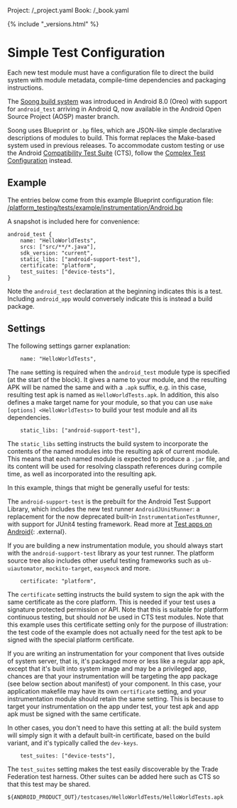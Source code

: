Project: /_project.yaml
Book: /_book.yaml

{% include "_versions.html" %}

<!--
  Copyright 2018 The Android Open Source Project

  Licensed under the Apache License, Version 2.0 (the "License");
  you may not use this file except in compliance with the License.
  You may obtain a copy of the License at

      http://www.apache.org/licenses/LICENSE-2.0

  Unless required by applicable law or agreed to in writing, software
  distributed under the License is distributed on an "AS IS" BASIS,
  WITHOUT WARRANTIES OR CONDITIONS OF ANY KIND, either express or implied.
  See the License for the specific language governing permissions and
  limitations under the License.
-->

# Simple Test Configuration

Each new test module must have a configuration file to direct the build system
with module metadata, compile-time dependencies and packaging instructions.

The [Soong build system](https://android.googlesource.com/platform/build/soong/)
was introduced in Android 8.0 (Oreo) with support for `android_test` arriving in
Android Q, now available in the Android Open Source Project (AOSP) master
branch.

Soong uses Blueprint or `.bp` files, which are JSON-like simple declarative
descriptions of modules to build. This format replaces the
Make-based system used in previous releases. To accommodate custom testing or
use the Android [Compatibility Test Suite](compatibility/cts) (CTS), follow the
[Complex Test Configuration](/compatibility/tests/development/test-config)
instead.

## Example

The entries below come from this example Blueprint configuration file:
[/platform_testing/tests/example/instrumentation/Android.bp](https://android.googlesource.com/platform/platform_testing/+/master/tests/example/instrumentation/Android.bp)

A snapshot is included here for convenience:

```
android_test {
    name: "HelloWorldTests",
    srcs: ["src/**/*.java"],
    sdk_version: "current",
    static_libs: ["android-support-test"],
    certificate: "platform",
    test_suites: ["device-tests"],
}
```

Note the `android_test` declaration at the beginning indicates this is a test.
Including `android_app` would conversely indicate this is instead a build
package.

## Settings

The following settings garner explanation:

```
    name: "HelloWorldTests",
```

The `name` setting is required when the `android_test` module type is specified
(at the start of the block). It gives a name to your module, and the resulting
APK will be named the same and with a `.apk` suffix, e.g. in this case,
resulting test apk is named as `HelloWorldTests.apk`.  In addition, this also
defines a make target name for your module, so that you can use `make [options]
<HelloWorldTests>` to build your test module and all its dependencies.

```
    static_libs: ["android-support-test"],
```

The `static_libs` setting instructs the build system to incorporate the contents
of the named modules into the resulting apk of current module. This means that
each named module is expected to produce a `.jar` file, and its content will be
used for resolving classpath references during compile time, as well as
incorporated into the resulting apk.

In this example, things that might be generally useful for tests:

The `android-support-test` is the prebuilt for the Android Test Support Library,
which includes the new test runner `AndroidJUnitRunner`: a replacement for the
now deprecated built-in `InstrumentationTestRunner`, with support for JUnit4
testing framework. Read more at
[Test apps on Android](https://developer.android.com/training/testing/){:
.external}.

If you are building a new instrumentation module, you should always start with
the `android-support-test` library as your test runner. The platform source tree
also includes other useful testing frameworks such as `ub-uiautomator`,
`mockito-target`, `easymock` and more.

```
    certificate: "platform",
```

The `certificate` setting instructs the build system to sign the apk with the same
certificate as the core platform. This is needed if your test uses a signature
protected permission or API. Note that this is suitable for platform continuous
testing, but should *not* be used in CTS test modules. Note that this example
uses this certificate setting only for the purpose of illustration: the test code
of the example does not actually need for the test apk to be signed with the
special platform certificate.

If you are writing an instrumentation for your component that lives outside of
system server, that is, it's packaged more or less like a regular app apk,
except that it's built into system image and may be a privileged app, chances
are that your instrumentation will be targeting the app package (see below
section about manifest) of your component. In this case, your application
makefile may have its own `certificate` setting, and your instrumentation
module should retain the same setting. This is because to target your
instrumentation on the app under test, your test apk and app apk must be signed
with the same certificate.

In other cases, you don't need to have this setting at all: the build system
will simply sign it with a default built-in certificate, based on the build
variant, and it's typically called the `dev-keys`.

```
    test_suites: ["device-tests"],
```

The `test_suites` setting makes the test easily discoverable by the Trade
Federation test harness. Other suites can be added here such as CTS so that this
test may be shared.

```
${ANDROID_PRODUCT_OUT}/testcases/HelloWorldTests/HelloWorldTests.apk
```
